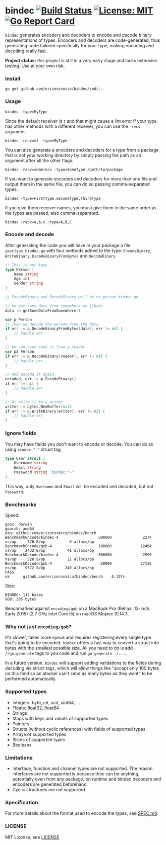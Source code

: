 # bindec [![Build Status](https://travis-ci.org/erizocosmico/bindec.svg?branch=master)](https://travis-ci.org/erizocosmico/bindec) [![License: MIT](https://img.shields.io/badge/License-MIT-yellow.svg)](https://opensource.org/licenses/MIT) [![Go Report Card](https://goreportcard.com/badge/github.com/erizocosmico/bindec)](https://goreportcard.com/report/github.com/erizocosmico/bindec)

`bindec` generates encoders and decoders to encode and decode binary representations of types. Encoders and decoders are code-generated, thus generating code tailored specifically for your type, making encoding and decoding really fast.

**Project status:** this project is still in a very early stage and lacks extensive testing. Use at your own risk.

### Install

```
go get github.com/erizocosmico/bindec/cmd/...
```

### Usage

```
bindec -type=MyType
```

Since the default receiver is `t` and that might cause a lint error if your type has other methods with a different receiver, you can use the `-recv` argument.

```
bindec -recv=mt -type=MyType
```

You can also generate a encoders and decoders for a type from a package that is not your working directory by simply passing the path as an argument after all the other flags.

```
bindec -recv=somerecv -type=SomeType /path/to/package
```

If you want to generate encoders and decoders for more than one file and output them in the same file, you can do so passing comma-separated types.

```
bindec -type=FirstType,SecondType,ThirdType
```

If you give them receiver names, you must give them in the same order as the types are passed, also comma-separated.

```
bindec -recv=a,b,c -type=A,B,C
```

### Encode and decode

After generating the code you will have in your package a file `yourtype_bindec.go` with four methods added to the type: `EncodeBinary`, `WriteBinary`, `DecodeBinaryFromBytes` and `DecodeBinary`.

```go
// This is our type.
type Person {
    Name string
    Age int
    Gender string
}

// EncodeBinary and DecodeBinary will be on person_bindec.go

// We get some data from somewhere as []byte
data := getSomeDataFromSomewhere()

var p Person
// Then we decode the person from the data.
if err := p.DecodeBinaryFromBytes(data); err != nil {
    // handle err
}

// We can even read it from a reader.
var p2 Person
if err := p.DecodeBinary(reader); err != nil {
    // handle err
}

// And encode it again.
encoded, err := p.EncodeBinary()
if err != nil {
    // handle err
}

// Or write it to a writer.
writer := bytes.NewBuffer(nil)
if err := p.WriteBinary(writer); err != nil {
    // handle err
}
```

### Ignore fields

You may have fields you don't want to encode or decode. You can do so using `bindec:"-"` struct tag.

```go
type User struct {
    Username string
    Email string
    Password string `bindec:"-"`
}
```

This way, only `Username` and `Email` will be encoded and decoded, but not `Password`.

### Benchmarks

Speed:

```
goos: darwin
goarch: amd64
pkg: github.com/erizocosmico/bindec/bench
BenchmarkEncode/bindec-4                  500000              2274 ns/op     576 B/op           6 allocs/op
BenchmarkEncode/gob-4                     100000             12464 ns/op    2432 B/op          41 allocs/op
BenchmarkDecode/bindec-4                  500000              2590 ns/op     528 B/op          22 allocs/op
BenchmarkDecode/gob-4                      50000             37126 ns/op    9572 B/op         249 allocs/op
PASS
ok      github.com/erizocosmico/bindec/bench    6.137s
```

Size:

```
BINDEC: 112 bytes
GOB: 205 bytes
```

Benchmarked against `encoding/gob` on a MacBook Pro (Retina, 13-inch, Early 2015) (2,7 GHz Intel Core i5) on macOS Mojave 10.14.3.

### Why not just `encoding/gob`?

It's slower, takes more space and requires registering every single type that's going to be encoded.
`bindec` offers a fast way to convert a struct into bytes with the smallest possible size. All you need to do is add `//go:generate` tags to you code and run `go generate ./...`.

In a future version, `bindec` will support adding validations to the fields during decoding via struct tags, which will allow things like "accept only 100 bytes on this field so an atacker can't send as many bytes as they want" to be performed automatically.

### Supported types

- Integers: byte, int, uint, uint64, ...
- Floats: float32, float64
- Strings
- Maps with keys and values of supported types
- Pointers
- Structs (without cyclic references) with fields of supported types
- Arrays of supported types
- Slices of supported types
- Booleans

### Limitations

- Interface, function and channel types are not supported. The reason interfaces are not supported is because they can be anything, potentially even from any package, on runtime and bindec decoders and encoders are generated beforehand.
- Cyclic structures are not supported.

### Specification

For more details about the format used to encode the types, see [SPEC.md](/SPEC.md).

### LICENSE

MIT License, see [LICENSE](/LICENSE)
